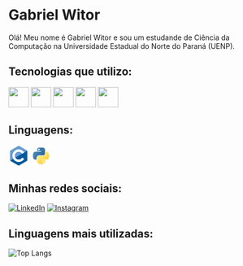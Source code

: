 # Gabriel Witor

Olá! Meu nome é Gabriel Witor e sou um estudande de Ciência da Computação na Universidade Estadual do Norte do Paraná (UENP).

## Tecnologias que utilizo:
<img src="https://cdn.jsdelivr.net/gh/devicons/devicon/icons/windows8/windows8-original.svg" width="40" height="40"/> <img src="https://cdn.jsdelivr.net/gh/devicons/devicon/icons/git/git-plain.svg" width="40" height="40"/> <img src="https://cdn.jsdelivr.net/gh/devicons/devicon/icons/vscode/vscode-original.svg" width="40" height="40"/> <img src="https://cdn.jsdelivr.net/gh/devicons/devicon/icons/github/github-original.svg" width="40" height="40"/> <img src="https://cdn.jsdelivr.net/gh/devicons/devicon/icons/linux/linux-original.svg" width="40" height="40"/>

## Linguagens:
<img src="https://raw.githubusercontent.com/devicons/devicon/master/icons/c/c-original.svg" width="40" height="40"/> <img src="https://raw.githubusercontent.com/devicons/devicon/master/icons/python/python-original.svg" width="40" height="40"/> 

## Minhas redes sociais:
[![LinkedIn](https://img.shields.io/badge/LinkedIn-000?style=for-the-badge&logo=linkedin&logoColor=0E76A8)](https://www.linkedin.com/in/gabrielwitor/) [![Instagram](https://img.shields.io/badge/Instagram-000?style=for-the-badge&logo=instagram)](https://www.instagram.com/ga_witor/)

## Linguagens mais utilizadas: 

![Top Langs](https://github-readme-stats-git-masterrstaa-rickstaa.vercel.app/api/top-langs/?username=gabrielwitor&bg_color=000&border_color=30A3DC&title_color=E94D5F&text_color=FFF)

